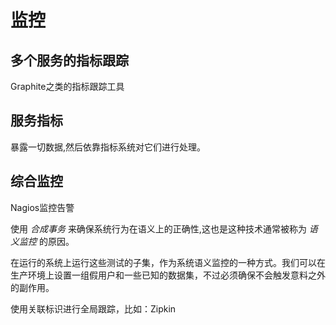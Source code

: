 # 监控

## 多个服务的指标跟踪

Graphite之类的指标跟踪工具

## 服务指标

暴露一切数据,然后依靠指标系统对它们进行处理。

## 综合监控

Nagios监控告警

使用 *合成事务* 来确保系统行为在语义上的正确性,这也是这种技术通常被称为 *语义监控* 的原因。

在运行的系统上运行这些测试的子集，作为系统语义监控的一种方式。我们可以在生产环境上设置一组假用户和一些已知的数据集，不过必须确保不会触发意料之外的副作用。

使用关联标识进行全局跟踪，比如：Zipkin
